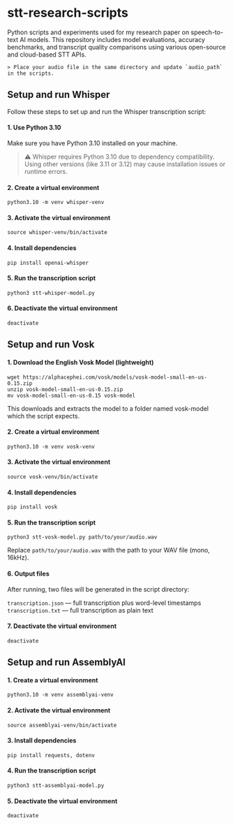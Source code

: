 # stt-research-scripts

Python scripts and experiments used for my research paper on speech-to-text AI models. This repository includes model evaluations, accuracy benchmarks, and transcript quality comparisons using various open-source and cloud-based STT APIs.

````
> Place your audio file in the same directory and update `audio_path` in the scripts.
````


## Setup and run Whisper

Follow these steps to set up and run the Whisper transcription script:


#### 1. Use Python 3.10

Make sure you have Python 3.10 installed on your machine.

> ⚠️ Whisper requires Python 3.10 due to dependency compatibility. Using other versions (like 3.11 or 3.12) may cause installation issues or runtime errors.

#### 2. Create a virtual environment

```
python3.10 -m venv whisper-venv
```

#### 3. Activate the virtual environment

```
source whisper-venv/bin/activate
```

#### 4. Install dependencies

```
pip install openai-whisper
```

#### 5. Run the transcription script

```
python3 stt-whisper-model.py
```

#### 6. Deactivate the virtual environment

```
deactivate
```

## Setup and run Vosk

#### 1. Download the English Vosk Model (lightweight)

```
wget https://alphacephei.com/vosk/models/vosk-model-small-en-us-0.15.zip
unzip vosk-model-small-en-us-0.15.zip
mv vosk-model-small-en-us-0.15 vosk-model
```
This downloads and extracts the model to a folder named vosk-model which the script expects.

#### 2. Create a virtual environment

```
python3.10 -m venv vosk-venv
```

#### 3. Activate the virtual environment

```
source vosk-venv/bin/activate
```

#### 4. Install dependencies

```
pip install vosk
```

#### 5. Run the transcription script

```
python3 stt-vosk-model.py path/to/your/audio.wav
```
Replace `path/to/your/audio.wav` with the path to your WAV file (mono, 16kHz).

#### 6. Output files
After running, two files will be generated in the script directory:

`transcription.json` — full transcription plus word-level timestamps
`transcription.txt` — full transcription as plain text

#### 7. Deactivate the virtual environment

```
deactivate
```
## Setup and run AssemblyAI

#### 1. Create a virtual environment

```
python3.10 -m venv assemblyai-venv
```

#### 2. Activate the virtual environment

```
source assemblyai-venv/bin/activate
```

#### 3. Install dependencies

```
pip install requests, dotenv
```

#### 4. Run the transcription script

```
python3 stt-assemblyai-model.py
```

#### 5. Deactivate the virtual environment

```
deactivate
```
